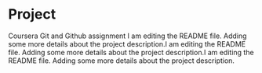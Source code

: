 # Project
Coursera Git and Github assignment
I am editing the README file. Adding some more details about the project description.I am editing the README file. Adding some more details about the project description.I am editing the README file. Adding some more details about the project description.
